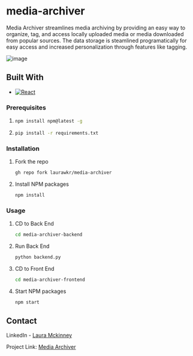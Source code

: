# media-archiver


Media Archiver streamlines media archiving by providing an easy way to organize, tag, and access locally uploaded media or media downloaded from popular sources. The data storage is steamlined programatically for easy access and increased personalization through features like tagging.

![image](https://github.com/user-attachments/assets/5b6bdb96-c0ac-455a-ad5c-8c2e21fed9d2)


## Built With

* [![React][React.js]][React-url]

### Prerequisites

1.  ```sh
    npm install npm@latest -g
    ```
2. ```sh
   pip install -r requirements.txt
   ```

### Installation

1. Fork the repo
   ```sh
   gh repo fork laurawkr/media-archiver
   ```
2. Install NPM packages
   ```sh
   npm install
   ```

### Usage

1. CD to Back End
   ```sh
   cd media-archiver-backend
   ```
2. Run Back End
   ```sh
   python backend.py
   ```
3. CD to Front End
   ```sh
   cd media-archiver-frontend
   ```
4. Start NPM packages
   ```sh
   npm start
   ```

## Contact

LinkedIn - [Laura Mckinney](www.linkedin.com/in/laura-mckinney-63bab1146)




[React.js]: https://img.shields.io/badge/React-20232A?style=for-the-badge&logo=react&logoColor=61DAFB
[React-url]: https://reactjs.org/

Project Link: [Media Archiver](https://github.com/laurawkr/media-archiver/)
